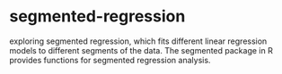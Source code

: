 # segmented-regression
exploring segmented regression, which fits different linear regression models to different segments of the data. The segmented package in R provides functions for segmented regression analysis.
